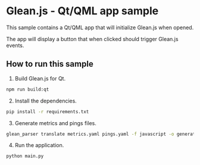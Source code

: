# Glean.js - Qt/QML app sample

This sample contains a Qt/QML app that will initialize Glean.js when opened.

The app will display a button that when clicked should trigger Glean.js events.

## How to run this sample


1. Build Glean.js for Qt.

```bash
npm run build:qt
```

2. Install the dependencies.

```bash
pip install -r requirements.txt
```

3. Generate metrics and pings files.

```bash
glean_parser translate metrics.yaml pings.yaml -f javascript -o generated
```

4. Run the application.

```bash
python main.py
```

